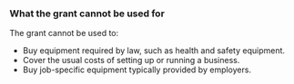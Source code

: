 ###  **What the grant cannot be used for**

The grant cannot be used to:

  * Buy equipment required by law, such as health and safety equipment. 
  * Cover the usual costs of setting up or running a business. 
  * Buy job-specific equipment typically provided by employers. 
